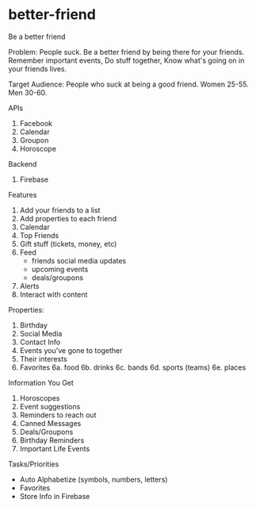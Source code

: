 # better-friend
Be a better friend

Problem: People suck. Be a better friend by being there for your friends. Remember important events, Do stuff together, Know what's going on in your friends lives.

Target Audience: People who suck at being a good friend. Women 25-55. Men 30-60.

APIs
1. Facebook
2. Calendar
3. Groupon
4. Horoscope

Backend
1. Firebase

Features
1. Add your friends to a list
2. Add properties to each friend
3. Calendar
4. Top Friends
5. Gift stuff (tickets, money, etc)
6. Feed
    - friends social media updates
    - upcoming events
    - deals/groupons
7. Alerts
8. Interact with content




Properties:
1. Birthday
2. Social Media
3. Contact Info
4. Events you've gone to together
5. Their interests
6. Favorites
6a. food
6b. drinks
6c. bands
6d. sports (teams)
6e. places

Information You Get
1. Horoscopes
2. Event suggestions
3. Reminders to reach out
4. Canned Messages
5. Deals/Groupons
6. Birthday Reminders
7. Important Life Events

Tasks/Priorities
- Auto Alphabetize (symbols, numbers, letters)
- Favorites
- Store Info in Firebase